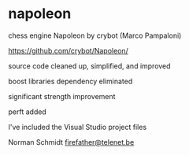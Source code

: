 # napoleon
 
chess engine Napoleon by crybot (Marco Pampaloni)

https://github.com/crybot/Napoleon/

source code cleaned up, simplified, and improved

boost libraries dependency eliminated

significant strength improvement

perft added

I've included the Visual Studio project files

Norman Schmidt firefather@telenet.be

